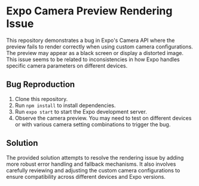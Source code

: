 # Expo Camera Preview Rendering Issue

This repository demonstrates a bug in Expo's Camera API where the preview fails to render correctly when using custom camera configurations. The preview may appear as a black screen or display a distorted image. This issue seems to be related to inconsistencies in how Expo handles specific camera parameters on different devices.

## Bug Reproduction

1. Clone this repository.
2. Run `npm install` to install dependencies.
3. Run `expo start` to start the Expo development server.
4. Observe the camera preview.  You may need to test on different devices or with various camera setting combinations to trigger the bug.

## Solution

The provided solution attempts to resolve the rendering issue by adding more robust error handling and fallback mechanisms. It also involves carefully reviewing and adjusting the custom camera configurations to ensure compatibility across different devices and Expo versions.